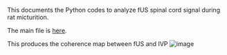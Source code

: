 This documents the Python codes to analyze fUS spinal cord signal during rat micturition.

The main file is [here](https://github.com/Jacklo000/fus-spinal-cord/blob/exp/main.ipynb). 

This produces the coherence map between fUS and IVP
![image](https://github.com/Jacklo000/fus-spinal-cord/assets/46094296/6bd79c87-89d1-4ba2-9a0a-877a96dd9616)
